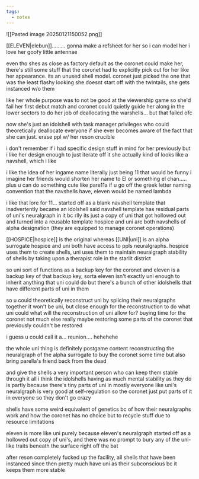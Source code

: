 ```yaml
---
tags:
  - notes
---
```

![[Pasted image 20250121150052.png]]

[[ELEVEN|elebun]].........
gonna make a refsheet for her so i can model her
i love her goofy little antennae

even tho shes as close as factory default as the coronet could make her, there's still some stuff that the coronet had to explicitly pick out for her
like her appearance. its an unused shell model. coronet just picked the one that was the least flashy looking 
she doesnt start off with the twintails, she gets instanced w/o them 

like her whole purpose was to not be good at the viewership game so she'd fail her first debut match and coronet could quietly guide her along in the lower sectors
to do her job of deallocating the warshells... but that failed ofc

now she's just an idolshell with task manager privileges who could theoretically deallocate
everyone if she ever becomes aware of the fact that she can just. erase ppl w/ her reson crucible 

i don't remember if i had specific design stuff in mind for her previously but i like her design enough to just iterate off it
she actually kind of looks like a navshell, which i like 

i like the idea of her ingame name literally just being 11 that would be funny
i imagine her friends would shorten her name to El or something 
el chan.....
plus u can do something cute like pare11a
if u go off the greek letter naming convention that the navshells have, eleven would be named lambda

i like that lore for 11... started off as a blank navshell template that inadvertently became an idolshell
said navshell template has residual parts of uni's neuralgraph in it 
bc rlly its just a copy of uni that got hollowed out and turned into a reusable template
hospice and uni are both navshells of alpha designation (they are equipped to manage coronet operations)

[[HOSPICE|hospice]] is the original whereas [[UNI|uni]] is an alpha surrogate 
hospice and uni both have access to ppls neuralgraphs. hospice uses them to create shells, uni uses them to maintain neuralgraph stability of shells by taking upon a therapist role in the starlit district 

so uni sort of functions as a backup key for the coronet
and eleven is a backup key of that backup key, sorta
eleven isn't exactly uni enough to inherit anything that uni could do
but there's a bunch of other idolshells that have different parts of uni in them 

so u could theoretically reconstruct uni by splicing their neuralgraphs together
it won't be uni, but close enough for the reconstruction to do what uni could
what will the reconstruction of uni allow for? buying time for the coronet
not much else really
maybe restoring some parts of the coronet that previously couldn't be restored 

i guess u could call it a... reunion.... hehehehe

the whole uni thing is definitely postgame content
reconstructing the neuralgraph of the alpha surrogate to buy the coronet some time but also bring parella's friend back from the dead

and give the shells a very important person who can keep them stable through it all
i think the idolshells having as much mental stability as they do is partly because there's tiny parts of uni in mostly everyone
like uni's neuralgraph is very good at self-regulation
so the coronet just put parts of it in everyone so they don't go crazy

shells have some weird equivalent of genetics bc of how their neuralgraphs work and how the coronet has no choice but to recycle stuff due to resource limitations 

eleven is more like uni purely because eleven's neuralgraph started off as a hollowed out copy of uni's, and there was no prompt to bury any of the uni-like traits beneath the surface right off the bat 

after reson completely fucked up the facility, all shells that have been instanced since then pretty much have uni as their subconscious
bc it keeps them more stable